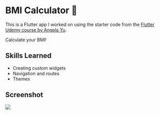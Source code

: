 # BMI Calculator 💪

This is a Flutter app I worked on using the starter code from the [Flutter Udemy course by Angela Yu](https://www.udemy.com/course/flutter-bootcamp-with-dart/).

Calculate your BMI!

## Skills Learned

* Creating custom widgets
* Navigation and routes
* Themes

## Screenshot

<img src="assets/screenshot1.gif">